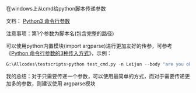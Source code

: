 在windows上从cmd给python脚本传递参数

文档： [Python3 命令行参数](https://www.runoob.com/python3/python3-command-line-arguments.html)

注意事项：第1个参数为脚本名(包含完整的路径)



可以使用python内置模块(import argparse)进行更加友好的传参，可参考《[Python 命令行参数的3种传入方式](https://tendcode.com/article/python-shell/)》，示例：

```python
G:\Allcodes\testscripts>python test_cmd.py -n Leijun --body "are you ok?"
```

我的总结：对于只需要传递一个参数，可以使用最简单的方式，而对于需要传递更加多的参数，则建议使用 argparse模块
